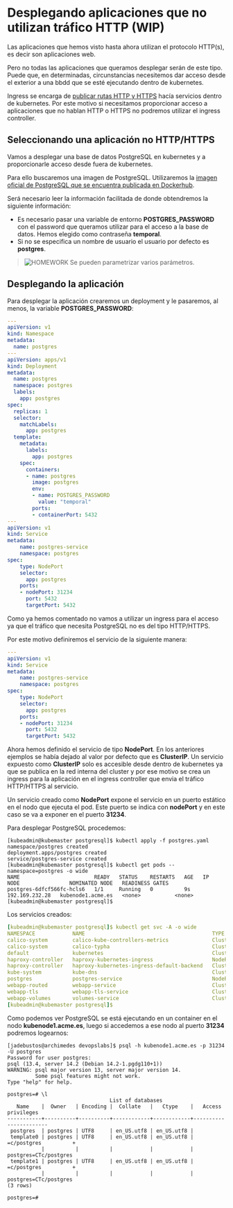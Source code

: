# Desplegando aplicaciones que no utilizan tráfico HTTP (WIP)

Las aplicaciones que hemos visto hasta ahora utilizan el protocolo HTTP(s), es decir son aplicaciones web.

Pero no todas las aplicaciones que queramos desplegar serán de este tipo. Puede que, en determinadas, circunstancias necesitemos dar acceso desde el exterior a una bbdd que se esté ejecutando dentro de kubernetes.

Ingress se encarga de [publicar rutas HTTP y HTTPS](https://kubernetes.io/docs/concepts/services-networking/ingress/) hacía servicios dentro de kubernetes. Por este motivo si necesitamos proporcionar acceso a aplicaciones que no hablan HTTP o HTTPS no podremos utilizar el ingress controller.

## Seleccionando una aplicación no HTTP/HTTPS

Vamos a desplegar una base de datos PostgreSQL en kubernetes y a proporcionarle acceso desde fuera de kubernetes.

Para ello buscaremos una imagen de PostgreSQL. Utilizaremos la [imagen oficial de PostgreSQL que se encuentra publicada en Dockerhub](https://hub.docker.com/_/postgres).

Será necesario leer la información facilitada de donde obtendremos la siguiente información:

* Es necesario pasar una variable de entorno **POSTGRES_PASSWORD** con el password que queramos utilizar para el acceso a la base de datos. Hemos elegido como contraseña **temporal**.
* Si no se especifica un nombre de usuario el usuario por defecto es **postgres**.

> ![HOMEWORK](../imgs/homework-icon.png) Se pueden parametrizar varios parámetros.

## Desplegando la aplicación

Para desplegar la aplicación crearemos un deployment y le pasaremos, al menos, la variable **POSTGRES_PASSWORD**:

```yaml
---
apiVersion: v1
kind: Namespace
metadata:
  name: postgres
---
apiVersion: apps/v1
kind: Deployment
metadata:
  name: postgres
  namespace: postgres
  labels:
    app: postgres
spec:
  replicas: 1
  selector:
    matchLabels:
      app: postgres
  template:
    metadata:
      labels:
        app: postgres
    spec:
      containers:
      - name: postgres
        image: postgres
        env:
        - name: POSTGRES_PASSWORD
          value: "temporal"
        ports:
        - containerPort: 5432
---
apiVersion: v1
kind: Service
metadata:
    name: postgres-service
    namespace: postgres
spec:
    type: NodePort
    selector:
      app: postgres
    ports:
    - nodePort: 31234
      port: 5432
      targetPort: 5432
```

Como ya hemos comentado no vamos a utilizar un ingress para el acceso ya que el tráfico que necesita PostgreSQL no es del tipo HTTP/HTTPS.

Por este motivo definiremos el servicio de la siguiente manera:

```yaml
---
apiVersion: v1
kind: Service
metadata:
    name: postgres-service
    namespace: postgres
spec:
    type: NodePort
    selector:
      app: postgres
    ports:
    - nodePort: 31234
      port: 5432
      targetPort: 5432
```

Ahora hemos definido el servicio de tipo **NodePort**. En los anteriores ejemplos se había dejado al valor por defecto que es **ClusterIP**. Un servicio expuesto como **ClusterIP** solo es accesible desde dentro de kubernetes ya que se publica en la red interna del cluster y por ese motivo se crea un ingress para la aplicación en el ingress controller que envia el tráfico HTTP/HTTPS al servicio.

Un servicio creado como **NodePort** expone el servicio en un puerto estático en el nodo que ejecuta el pod. Este puerto se indica con **nodePort** y en este caso se va a exponer en el puerto **31234**.

Para desplegar PostgreSQL procedemos:

```console
[kubeadmin@kubemaster postgresql]$ kubectl apply -f postgres.yaml 
namespace/postgres created
deployment.apps/postgres created
service/postgres-service created
[kubeadmin@kubemaster postgresql]$ kubectl get pods --namespace=postgres -o wide
NAME                        READY   STATUS    RESTARTS   AGE   IP               NODE                NOMINATED NODE   READINESS GATES
postgres-6dfcf566fc-hcls6   1/1     Running   0          9s    192.169.232.28   kubenode1.acme.es   <none>           <none>
[kubeadmin@kubemaster postgresql]$
```

Los servicios creados:

```yaml
[kubeadmin@kubemaster postgresql]$ kubectl get svc -A -o wide
NAMESPACE            NAME                                         TYPE        CLUSTER-IP       EXTERNAL-IP   PORT(S)                                     AGE     SELECTOR
calico-system        calico-kube-controllers-metrics              ClusterIP   10.110.61.65     <none>        9094/TCP                                    2d      k8s-app=calico-kube-controllers
calico-system        calico-typha                                 ClusterIP   10.106.50.61     <none>        5473/TCP                                    2d      k8s-app=calico-typha
default              kubernetes                                   ClusterIP   10.96.0.1        <none>        443/TCP                                     2d      <none>
haproxy-controller   haproxy-kubernetes-ingress                   NodePort    10.104.187.186   <none>        80:31826/TCP,443:30886/TCP,1024:31734/TCP   2d      run=haproxy-ingress
haproxy-controller   haproxy-kubernetes-ingress-default-backend   ClusterIP   10.103.195.4     <none>        8080/TCP                                    2d      run=ingress-default-backend
kube-system          kube-dns                                     ClusterIP   10.96.0.10       <none>        53/UDP,53/TCP,9153/TCP                      2d      k8s-app=kube-dns
postgres             postgres-service                             NodePort    10.97.66.252     <none>        5432:31234/TCP                              25m     app=postgres
webapp-routed        webapp-service                               ClusterIP   10.111.154.238   <none>        80/TCP                                      4h15m   app=webapp-routed
webapp-tls           webapp-tls-service                           ClusterIP   10.105.148.63    <none>        443/TCP                                     3h21m   app=webapp-tls
webapp-volumes       volumes-service                              ClusterIP   10.96.145.167    <none>        80/TCP                                      3h37m   app=webapp-volumes
[kubeadmin@kubemaster postgresql]$
```

Como podemos ver PostgreSQL se está ejecutando en un container en el nodo **kubenode1.acme.es**, luego si accedemos a ese nodo al puerto **31234** podremos logearnos:

```console
[jadebustos@archimedes devopslabs]$ psql -h kubenode1.acme.es -p 31234 -U postgres
Password for user postgres: 
psql (13.4, server 14.2 (Debian 14.2-1.pgdg110+1))
WARNING: psql major version 13, server major version 14.
         Some psql features might not work.
Type "help" for help.

postgres=# \l
                                 List of databases
   Name    |  Owner   | Encoding |  Collate   |   Ctype    |   Access privileges   
-----------+----------+----------+------------+------------+-----------------------
 postgres  | postgres | UTF8     | en_US.utf8 | en_US.utf8 | 
 template0 | postgres | UTF8     | en_US.utf8 | en_US.utf8 | =c/postgres          +
           |          |          |            |            | postgres=CTc/postgres
 template1 | postgres | UTF8     | en_US.utf8 | en_US.utf8 | =c/postgres          +
           |          |          |            |            | postgres=CTc/postgres
(3 rows)

postgres=# 
```
